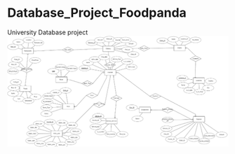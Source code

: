 # Database_Project_Foodpanda
University Database project
![alt text](https://github.com/Mark-i7/Database_Project_Foodpanda/blob/marki/foodpanda_erdplus.png?raw=true)

